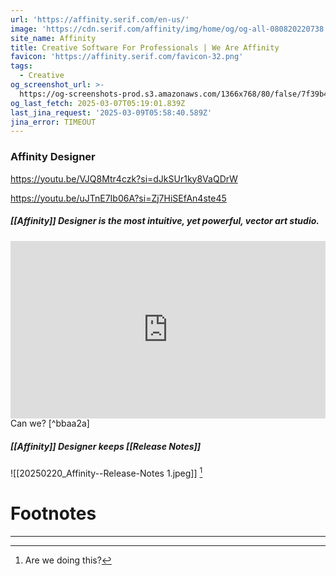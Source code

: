```yaml
---
url: 'https://affinity.serif.com/en-us/'
image: 'https://cdn.serif.com/affinity/img/home/og/og-all-080820220738.png'
site_name: Affinity
title: Creative Software For Professionals | We Are Affinity
favicon: 'https://affinity.serif.com/favicon-32.png'
tags:
  - Creative
og_screenshot_url: >-
  https://og-screenshots-prod.s3.amazonaws.com/1366x768/80/false/7f39b43a9ca4f463936049e7a9f94bcdb87ae1c5074a57f84f026cd94bd42303.jpeg
og_last_fetch: 2025-03-07T05:19:01.839Z
last_jina_request: '2025-03-09T05:58:40.589Z'
jina_error: TIMEOUT
---
```

### Affinity Designer

 https://youtu.be/VJQ8Mtr4czk?si=dJkSUr1ky8VaQDrW
 
https://youtu.be/uJTnE7Ib06A?si=Zj7HiSEfAn4ste45
##### [[Affinity]] Designer is the most intuitive, yet powerful, vector art studio. 
<iframe 
style="aspect-ratio:16/9;width:100%;height:auto" 
src="https://www.youtube.com/embed/Zwqk8WXXEqM?controls=0" 
title="YouTube video player" 
frameborder="0" 
allow="accelerometer; clipboard-write; encrypted-media; gyroscope; picture-in-picture; web-share" 
referrerpolicy="strict-origin-when-cross-origin" 
allowfullscreen
></iframe>
Can we? [^bbaa2a]

##### [[Affinity]] Designer keeps [[Release Notes]]
![[20250220_Affinity--Release-Notes 1.jpeg]] [^2] 






# Footnotes
***

[^bbaa2a]: 2025, Mar 04. "[Procreate vs Affinity Designer 2.5 What's the Difference?](https://youtu.be/Zwqk8WXXEqM?si=ESFEcCN38cjqUt7n)," [[Kru Mark Tutorials]]
[^2]: Are we doing this?

